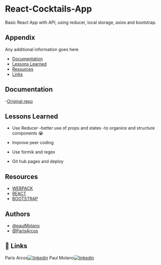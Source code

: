 # React-Cocktails-App

Basic React App with API, using reducer, local storage, axios
and bootstrap.

## Appendix

Any additional information goes here

- [Documentation](#documentation)
- [Lessons Learned](#lessons-learned)
- [Resources](#resources)
- [Links](#links)

## Documentation

-[Original repo](https://github.com/assembler-school/react-first-stage-project)

## Lessons Learned

- Use Reducer
  -better use of props and states
  -to organice and structure components 😭

- Improve peer coding

- Use formik and regex

- Git hub pages and deploy

## Resources

- [WEBPACK](https://webpack.js.org/concepts/)
- [REACT](https://es.reactjs.org/)
- [BOOTSTRAP](https://getbootstrap.com/docs/4.6)

## Authors

- [@paulMolano](https://github.com/paulMolano)
- [@ParisArcos](https://github.com/ParisArcos)

## 🔗 Links

Paris Arcos[![linkedin](https://img.shields.io/badge/linkedin-0A66C2?style=for-the-badge&logo=linkedin&logoColor=white)](https://www.linkedin.com/in/paris-arcos-martin-268708217/)
Paul Molano[![linkedin](https://img.shields.io/badge/linkedin-0A66C2?style=for-the-badge&logo=linkedin&logoColor=white)](https://www.linkedin.com/in/pa%C3%BAl-molano-%C3%A1lvarez-2b98b1178/)
